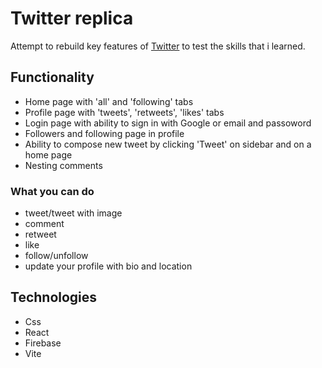# Twitter replica
Attempt to rebuild key features of [Twitter](twitter.com) to test the skills that i learned.
## Functionality
* Home page with 'all' and 'following' tabs
* Profile page with 'tweets', 'retweets', 'likes' tabs
* Login page with ability to sign in with Google or email and passoword
* Followers and following page in profile 
* Ability to compose new tweet by clicking 'Tweet' on sidebar and on a home page
* Nesting comments 
### What you can do
* tweet/tweet with image
* comment
* retweet
* like
* follow/unfollow
* update your profile with bio and location
## Technologies
* Css
* React
* Firebase
* Vite
